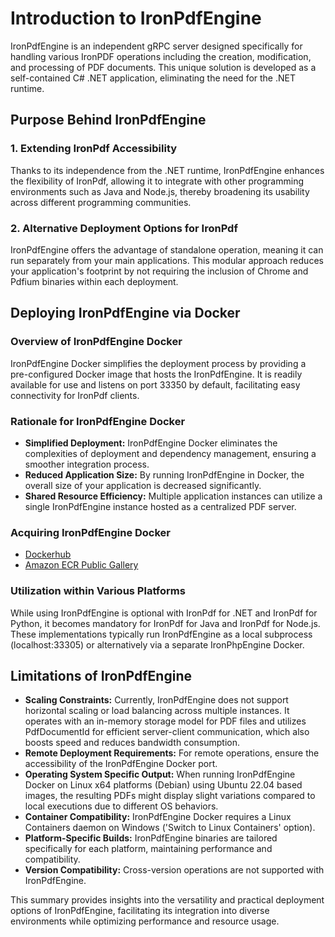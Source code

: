 # Introduction to IronPdfEngine

IronPdfEngine is an independent gRPC server designed specifically for handling various IronPDF operations including the creation, modification, and processing of PDF documents. This unique solution is developed as a self-contained C# .NET application, eliminating the need for the .NET runtime. 

## Purpose Behind IronPdfEngine

### 1. Extending IronPdf Accessibility

Thanks to its independence from the .NET runtime, IronPdfEngine enhances the flexibility of IronPdf, allowing it to integrate with other programming environments such as Java and Node.js, thereby broadening its usability across different programming communities.

### 2. Alternative Deployment Options for IronPdf

IronPdfEngine offers the advantage of standalone operation, meaning it can run separately from your main applications. This modular approach reduces your application's footprint by not requiring the inclusion of Chrome and Pdfium binaries within each deployment.

## Deploying IronPdfEngine via Docker

### Overview of IronPdfEngine Docker

IronPdfEngine Docker simplifies the deployment process by providing a pre-configured Docker image that hosts the IronPdfEngine. It is readily available for use and listens on port 33350 by default, facilitating easy connectivity for IronPdf clients.

### Rationale for IronPdfEngine Docker

- **Simplified Deployment:** IronPdfEngine Docker eliminates the complexities of deployment and dependency management, ensuring a smoother integration process.
- **Reduced Application Size:** By running IronPdfEngine in Docker, the overall size of your application is decreased significantly.
- **Shared Resource Efficiency:** Multiple application instances can utilize a single IronPdfEngine instance hosted as a centralized PDF server.

### Acquiring IronPdfEngine Docker

- [Dockerhub](https://hub.docker.com/r/ironsoftwareofficial/ironpdfengine)
- [Amazon ECR Public Gallery](https://gallery.ecr.aws/v1m9w8y1/ironpdfengine)

### Utilization within Various Platforms

While using IronPdfEngine is optional with IronPdf for .NET and IronPdf for Python, it becomes mandatory for IronPdf for Java and IronPdf for Node.js. These implementations typically run IronPdfEngine as a local subprocess (localhost:33305) or alternatively via a separate IronPhpEngine Docker.

## Limitations of IronPdfEngine

- **Scaling Constraints:** Currently, IronPdfEngine does not support horizontal scaling or load balancing across multiple instances. It operates with an in-memory storage model for PDF files and utilizes PdfDocumentId for efficient server-client communication, which also boosts speed and reduces bandwidth consumption.
- **Remote Deployment Requirements:** For remote operations, ensure the accessibility of the IronPdfEngine Docker port.
- **Operating System Specific Output:** When running IronPdfEngine Docker on Linux x64 platforms (Debian) using Ubuntu 22.04 based images, the resulting PDFs might display slight variations compared to local executions due to different OS behaviors.
- **Container Compatibility:** IronPdfEngine Docker requires a Linux Containers daemon on Windows ('Switch to Linux Containers' option).
- **Platform-Specific Builds:** IronPdfEngine binaries are tailored specifically for each platform, maintaining performance and compatibility.
- **Version Compatibility:** Cross-version operations are not supported with IronPdfEngine.

This summary provides insights into the versatility and practical deployment options of IronPdfEngine, facilitating its integration into diverse environments while optimizing performance and resource usage.